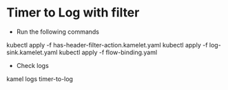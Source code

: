 # Timer to Log with filter

- Run the following commands

kubectl apply -f has-header-filter-action.kamelet.yaml
kubectl apply -f log-sink.kamelet.yaml
kubectl apply -f flow-binding.yaml

- Check logs

kamel logs timer-to-log
